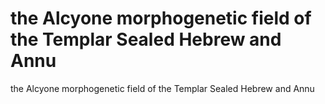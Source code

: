 # the Alcyone morphogenetic field of the Templar Sealed Hebrew and Annu

the Alcyone morphogenetic field of the Templar Sealed Hebrew and Annu